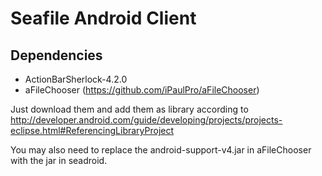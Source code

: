 # Seafile Android Client

## Dependencies

* ActionBarSherlock-4.2.0
* aFileChooser (https://github.com/iPaulPro/aFileChooser)

Just download them and add them as library according to <http://developer.android.com/guide/developing/projects/projects-eclipse.html#ReferencingLibraryProject>

You may also need to replace the android-support-v4.jar in aFileChooser with the jar in seadroid.


